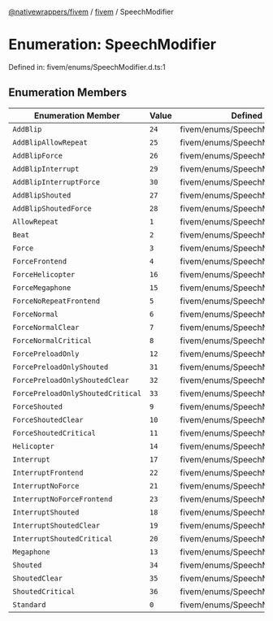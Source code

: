 [@nativewrappers/fivem](../../README.md) / [fivem](../README.md) / SpeechModifier

# Enumeration: SpeechModifier

Defined in: fivem/enums/SpeechModifier.d.ts:1

## Enumeration Members

| Enumeration Member | Value | Defined in |
| ------ | ------ | ------ |
| <a id="addblip"></a> `AddBlip` | `24` | fivem/enums/SpeechModifier.d.ts:26 |
| <a id="addblipallowrepeat"></a> `AddBlipAllowRepeat` | `25` | fivem/enums/SpeechModifier.d.ts:27 |
| <a id="addblipforce"></a> `AddBlipForce` | `26` | fivem/enums/SpeechModifier.d.ts:28 |
| <a id="addblipinterrupt"></a> `AddBlipInterrupt` | `29` | fivem/enums/SpeechModifier.d.ts:31 |
| <a id="addblipinterruptforce"></a> `AddBlipInterruptForce` | `30` | fivem/enums/SpeechModifier.d.ts:32 |
| <a id="addblipshouted"></a> `AddBlipShouted` | `27` | fivem/enums/SpeechModifier.d.ts:29 |
| <a id="addblipshoutedforce"></a> `AddBlipShoutedForce` | `28` | fivem/enums/SpeechModifier.d.ts:30 |
| <a id="allowrepeat"></a> `AllowRepeat` | `1` | fivem/enums/SpeechModifier.d.ts:3 |
| <a id="beat"></a> `Beat` | `2` | fivem/enums/SpeechModifier.d.ts:4 |
| <a id="force"></a> `Force` | `3` | fivem/enums/SpeechModifier.d.ts:5 |
| <a id="forcefrontend"></a> `ForceFrontend` | `4` | fivem/enums/SpeechModifier.d.ts:6 |
| <a id="forcehelicopter"></a> `ForceHelicopter` | `16` | fivem/enums/SpeechModifier.d.ts:18 |
| <a id="forcemegaphone"></a> `ForceMegaphone` | `15` | fivem/enums/SpeechModifier.d.ts:17 |
| <a id="forcenorepeatfrontend"></a> `ForceNoRepeatFrontend` | `5` | fivem/enums/SpeechModifier.d.ts:7 |
| <a id="forcenormal"></a> `ForceNormal` | `6` | fivem/enums/SpeechModifier.d.ts:8 |
| <a id="forcenormalclear"></a> `ForceNormalClear` | `7` | fivem/enums/SpeechModifier.d.ts:9 |
| <a id="forcenormalcritical"></a> `ForceNormalCritical` | `8` | fivem/enums/SpeechModifier.d.ts:10 |
| <a id="forcepreloadonly"></a> `ForcePreloadOnly` | `12` | fivem/enums/SpeechModifier.d.ts:14 |
| <a id="forcepreloadonlyshouted"></a> `ForcePreloadOnlyShouted` | `31` | fivem/enums/SpeechModifier.d.ts:33 |
| <a id="forcepreloadonlyshoutedclear"></a> `ForcePreloadOnlyShoutedClear` | `32` | fivem/enums/SpeechModifier.d.ts:34 |
| <a id="forcepreloadonlyshoutedcritical"></a> `ForcePreloadOnlyShoutedCritical` | `33` | fivem/enums/SpeechModifier.d.ts:35 |
| <a id="forceshouted"></a> `ForceShouted` | `9` | fivem/enums/SpeechModifier.d.ts:11 |
| <a id="forceshoutedclear"></a> `ForceShoutedClear` | `10` | fivem/enums/SpeechModifier.d.ts:12 |
| <a id="forceshoutedcritical"></a> `ForceShoutedCritical` | `11` | fivem/enums/SpeechModifier.d.ts:13 |
| <a id="helicopter"></a> `Helicopter` | `14` | fivem/enums/SpeechModifier.d.ts:16 |
| <a id="interrupt"></a> `Interrupt` | `17` | fivem/enums/SpeechModifier.d.ts:19 |
| <a id="interruptfrontend"></a> `InterruptFrontend` | `22` | fivem/enums/SpeechModifier.d.ts:24 |
| <a id="interruptnoforce"></a> `InterruptNoForce` | `21` | fivem/enums/SpeechModifier.d.ts:23 |
| <a id="interruptnoforcefrontend"></a> `InterruptNoForceFrontend` | `23` | fivem/enums/SpeechModifier.d.ts:25 |
| <a id="interruptshouted"></a> `InterruptShouted` | `18` | fivem/enums/SpeechModifier.d.ts:20 |
| <a id="interruptshoutedclear"></a> `InterruptShoutedClear` | `19` | fivem/enums/SpeechModifier.d.ts:21 |
| <a id="interruptshoutedcritical"></a> `InterruptShoutedCritical` | `20` | fivem/enums/SpeechModifier.d.ts:22 |
| <a id="megaphone"></a> `Megaphone` | `13` | fivem/enums/SpeechModifier.d.ts:15 |
| <a id="shouted"></a> `Shouted` | `34` | fivem/enums/SpeechModifier.d.ts:36 |
| <a id="shoutedclear"></a> `ShoutedClear` | `35` | fivem/enums/SpeechModifier.d.ts:37 |
| <a id="shoutedcritical"></a> `ShoutedCritical` | `36` | fivem/enums/SpeechModifier.d.ts:38 |
| <a id="standard"></a> `Standard` | `0` | fivem/enums/SpeechModifier.d.ts:2 |
